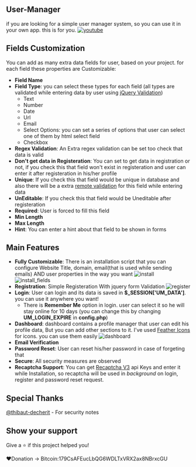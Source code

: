 ## User-Manager
if you are looking for a simple user manager system, so you can use it in your own app. this is for you.
[![youtube](https://raw.githubusercontent.com/irhosseinz/User-Manager/master/install/screen_shots/youtube.jpg)](https://www.youtube.com/watch?v=5W0f3uuUAd0)

## Fields Customization
You can add as many extra data fields for user, based on your project. for each field these properties are Customizable:
* __Field Name__
* __Field Type__: you can select these types for each field (all types are validated while entering data by user using [jQuery Validation](https://jqueryvalidation.org/))
	* Text
	* Number
	* Date
	* Url
	* Email
	* Select Options: you can set a series of options that user can select one of them by html select field
	* Checkbox
* __Regex Validation__: An Extra regex validation can be set too check that data is valid
* __Don't get data in Registeration__: You can set to get data in registration or not, if you check this that field won't exist in registeration and user can enter it after registeration in his/her profile
* __Unique__: If you check this that field would be unique in database and also there will be a extra [remote validation](https://jqueryvalidation.org/remote-method/) for this field while entering data
* __UnEditable__: If you check this that field would be Uneditable after registeration
* __Required__: User is forced to fill this field
* __Min Length__
* __Max Length__
* __Hint__: You can enter a hint about that field to be shown in forms


## Main Features
* __Fully Customizable__: There is an installation script that you can configure Website Title, domain, email(that is used while sending emails) AND user properties in the way you want
![install](https://raw.githubusercontent.com/irhosseinz/User-Manager/master/install/screen_shots/install.png)
![install_fields](https://raw.githubusercontent.com/irhosseinz/User-Manager/master/install/screen_shots/install_fields.png)
* __Registration__: Simple Registeration With jquery form Validation
![register](https://raw.githubusercontent.com/irhosseinz/User-Manager/master/install/screen_shots/register.png)
* __Login__: User can login and its data is saved in __$_SESSION['UM_DATA']__. you can use it anywhere you want!
	* There is __Remember Me__ option in login. user can select it so he will stay online for 10 days (you can change this by changing __UM_LOGIN_EXPIRE__ in __config.php__)
* __Dashboard__: dashboard contains a profile manager that user can edit his profile data, But you can add other sections to it. I've used [Feather Icons](https://feathericons.com/) for icons. you can use them easily
![dashboard](https://raw.githubusercontent.com/irhosseinz/User-Manager/master/install/screen_shots/dashboard.png)
* __Email Verification__
* __Password Reset__: User can reset his/her password in case of forgeting that
* __Secure__: All security measures are observed
* __Recaptcha Support__: You can get [Recaptcha V3](https://www.google.com/recaptcha/admin) api Keys and enter it while Installation, so recaptcha will be used in _background_ on login, register and password reset request.

## Special Thanks
  [@thibaut-decherit](https://github.com/thibaut-decherit) - For security notes

## Show your support
Give a ⭐️ if this project helped you!

❤️Donation -> Bitcoin:179CsAFEucLbQG6WDLTxVRX2ax8NBrxcGU
